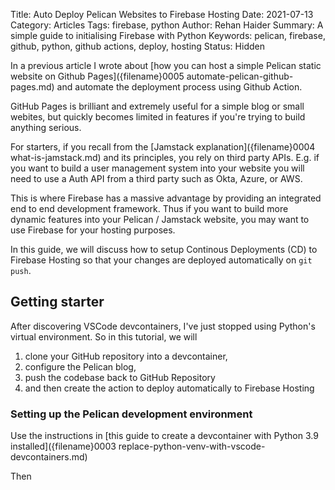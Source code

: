 Title: Auto Deploy Pelican Websites to Firebase Hosting
Date: 2021-07-13
Category: Articles
Tags: firebase, python
Author: Rehan Haider
Summary: A simple guide to initialising Firebase with Python
Keywords: pelican, firebase, github, python, github actions, deploy, hosting
Status: Hidden

In a previous article I wrote about [how you can host a simple Pelican static website on Github Pages]({filename}0005 automate-pelican-github-pages.md) and automate the deployment process using Github Action. 

GitHub Pages is brilliant and extremely useful for a simple blog or small webites, but quickly becomes limited in features if you're trying to build anything serious. 

For starters, if you recall from the [Jamstack explanation]({filename}0004 what-is-jamstack.md) and its principles, you rely on third party APIs. E.g. if you want to build a user management system into your website you will need to use a Auth API from a third party such as Okta, Azure, or AWS. 

This is where Firebase has a massive advantage by providing an integrated end to end development framework. Thus if you want to build more dynamic features into your Pelican / Jamstack website, you may want to use Firebase for your hosting purposes. 

In this guide, we will discuss how to setup Continous Deployments (CD) to Firebase Hosting so that your changes are deployed automatically on `git push`. 

## Getting starter

After discovering VSCode devcontainers, I've just stopped using Python's virtual environment. So in this tutorial, we will

1. clone your GitHub repository into a devcontainer, 
2. configure the Pelican blog, 
3. push the codebase back to GitHub Repository 
4. and then create the action to deploy automatically to Firebase Hosting

### Setting up the Pelican development environment
Use the instructions in [this guide to create a devcontainer with Python 3.9 installed]({filename}0003 replace-python-venv-with-vscode-devcontainers.md)

Then